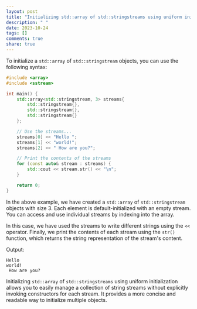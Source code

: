 ```yaml
---
layout: post
title: "Initializing std::array of std::stringstreams using uniform initialization in C++"
description: " "
date: 2023-10-24
tags: []
comments: true
share: true
---
```


To initialize a `std::array` of `std::stringstream` objects, you can use the following syntax:

```cpp
#include <array>
#include <sstream>

int main() {
    std::array<std::stringstream, 3> streams{
        std::stringstream{},
        std::stringstream{},
        std::stringstream{}
    };

    // Use the streams...
    streams[0] << "Hello ";
    streams[1] << "world!";
    streams[2] << " How are you?";

    // Print the contents of the streams
    for (const auto& stream : streams) {
        std::cout << stream.str() << "\n";
    }

    return 0;
}
```

In the above example, we have created a `std::array` of `std::stringstream` objects with size 3. Each element is default-initialized with an empty stream. You can access and use individual streams by indexing into the array.

In this case, we have used the streams to write different strings using the `<<` operator. Finally, we print the contents of each stream using the `str()` function, which returns the string representation of the stream's content.

Output:
```
Hello 
world!
 How are you?
```

Initializing `std::array` of `std::stringstreams` using uniform initialization allows you to easily manage a collection of string streams without explicitly invoking constructors for each stream. It provides a more concise and readable way to initialize multiple objects.